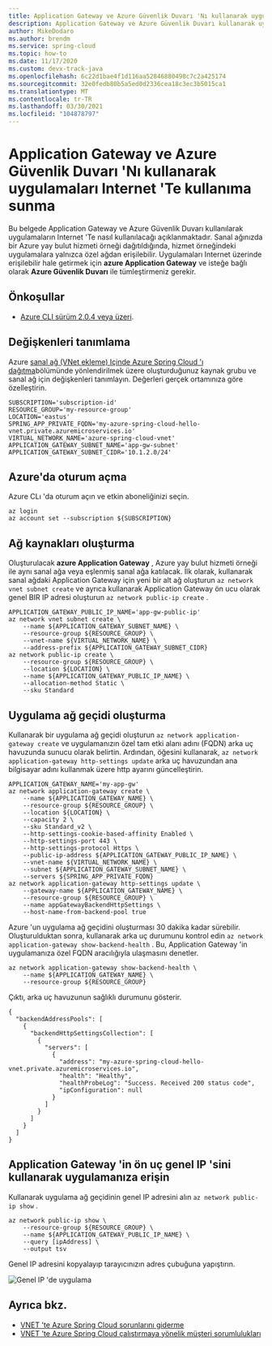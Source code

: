```yaml
---
title: Application Gateway ve Azure Güvenlik Duvarı 'Nı kullanarak uygulamaları Internet 'Te kullanıma sunma
description: Application Gateway ve Azure Güvenlik Duvarı kullanarak uygulamaları Internet 'Te kullanıma sunma
author: MikeDodaro
ms.author: brendm
ms.service: spring-cloud
ms.topic: how-to
ms.date: 11/17/2020
ms.custom: devx-track-java
ms.openlocfilehash: 6c22d1bae4f1d116aa52846880498c7c2a425174
ms.sourcegitcommit: 32e0fedb80b5a5ed0d2336cea18c3ec3b5015ca1
ms.translationtype: MT
ms.contentlocale: tr-TR
ms.lasthandoff: 03/30/2021
ms.locfileid: "104878797"
---
```

# <a name="expose-applications-to-the-internet-using-application-gateway-and-azure-firewall"></a>Application Gateway ve Azure Güvenlik Duvarı 'Nı kullanarak uygulamaları Internet 'Te kullanıma sunma

Bu belgede Application Gateway ve Azure Güvenlik Duvarı kullanılarak uygulamaların Internet 'Te nasıl kullanılacağı açıklanmaktadır. Sanal ağınızda bir Azure yay bulut hizmeti örneği dağıtıldığında, hizmet örneğindeki uygulamalara yalnızca özel ağdan erişilebilir. Uygulamaları Internet üzerinde erişilebilir hale getirmek için **azure Application Gateway** ve isteğe bağlı olarak **Azure Güvenlik Duvarı** ile tümleştirmeniz gerekir.

## <a name="prerequisites"></a>Önkoşullar

- [Azure CLI sürüm 2.0.4 veya üzeri](/cli/azure/install-azure-cli).

## <a name="define-variables"></a>Değişkenleri tanımlama

Azure [sanal ağ (VNet ekleme) Içinde Azure Spring Cloud 'ı dağıtma](spring-cloud-tutorial-deploy-in-azure-virtual-network.md)bölümünde yönlendirilmek üzere oluşturduğunuz kaynak grubu ve sanal ağ için değişkenleri tanımlayın. Değerleri gerçek ortamınıza göre özelleştirin.

```
SUBSCRIPTION='subscription-id'
RESOURCE_GROUP='my-resource-group'
LOCATION='eastus'
SPRING_APP_PRIVATE_FQDN='my-azure-spring-cloud-hello-vnet.private.azuremicroservices.io'
VIRTUAL_NETWORK_NAME='azure-spring-cloud-vnet'
APPLICATION_GATEWAY_SUBNET_NAME='app-gw-subnet'
APPLICATION_GATEWAY_SUBNET_CIDR='10.1.2.0/24'
```

## <a name="login-to-azure"></a>Azure'da oturum açma

Azure CLı 'da oturum açın ve etkin aboneliğinizi seçin.

```
az login
az account set --subscription ${SUBSCRIPTION}
```

## <a name="create-network-resources"></a>Ağ kaynakları oluşturma

Oluşturulacak **azure Application Gateway** , Azure yay bulut hizmeti örneği ile aynı sanal ağa veya eşlenmiş sanal ağa katılacak. İlk olarak, kullanarak sanal ağdaki Application Gateway için yeni bir alt ağ oluşturun `az network vnet subnet create` ve ayrıca kullanarak Application Gateway ön ucu olarak genel BIR IP adresi oluşturun `az network public-ip create` .

```
APPLICATION_GATEWAY_PUBLIC_IP_NAME='app-gw-public-ip'
az network vnet subnet create \
    --name ${APPLICATION_GATEWAY_SUBNET_NAME} \
    --resource-group ${RESOURCE_GROUP} \
    --vnet-name ${VIRTUAL_NETWORK_NAME} \
    --address-prefix ${APPLICATION_GATEWAY_SUBNET_CIDR}
az network public-ip create \
    --resource-group ${RESOURCE_GROUP} \
    --location ${LOCATION} \
    --name ${APPLICATION_GATEWAY_PUBLIC_IP_NAME} \
    --allocation-method Static \
    --sku Standard
```

## <a name="create-application-gateway"></a>Uygulama ağ geçidi oluşturma

Kullanarak bir uygulama ağ geçidi oluşturun `az network application-gateway create` ve uygulamanızın özel tam etki alanı adını (FQDN) arka uç havuzunda sunucu olarak belirtin. Ardından, öğesini kullanarak, `az network application-gateway http-settings update` arka uç havuzundan ana bilgisayar adını kullanmak üzere http ayarını güncelleştirin.

```
APPLICATION_GATEWAY_NAME='my-app-gw'
az network application-gateway create \
    --name ${APPLICATION_GATEWAY_NAME} \
    --resource-group ${RESOURCE_GROUP} \
    --location ${LOCATION} \
    --capacity 2 \
    --sku Standard_v2 \
    --http-settings-cookie-based-affinity Enabled \
    --http-settings-port 443 \
    --http-settings-protocol Https \
    --public-ip-address ${APPLICATION_GATEWAY_PUBLIC_IP_NAME} \
    --vnet-name ${VIRTUAL_NETWORK_NAME} \
    --subnet ${APPLICATION_GATEWAY_SUBNET_NAME} \
    --servers ${SPRING_APP_PRIVATE_FQDN}
az network application-gateway http-settings update \
    --gateway-name ${APPLICATION_GATEWAY_NAME} \
    --resource-group ${RESOURCE_GROUP} \
    --name appGatewayBackendHttpSettings \
    --host-name-from-backend-pool true
```

Azure 'un uygulama ağ geçidini oluşturması 30 dakika kadar sürebilir. Oluşturulduktan sonra, kullanarak arka uç durumunu kontrol edin `az network application-gateway show-backend-health` .  Bu, Application Gateway 'in uygulamanıza özel FQDN aracılığıyla ulaşmasını denetler.

```
az network application-gateway show-backend-health \
    --name ${APPLICATION_GATEWAY_NAME} \
    --resource-group ${RESOURCE_GROUP}
```

Çıktı, arka uç havuzunun sağlıklı durumunu gösterir.

```
{
  "backendAddressPools": [
    {
      "backendHttpSettingsCollection": [
        {
          "servers": [
            {
              "address": "my-azure-spring-cloud-hello-vnet.private.azuremicroservices.io",
              "health": "Healthy",
              "healthProbeLog": "Success. Received 200 status code",
              "ipConfiguration": null
            }
          ]
        }
      ]
    }
  ]
}
```

## <a name="access-your-application-using-the-frontend-public-ip-of-the-application-gateway"></a>Application Gateway 'in ön uç genel IP 'sini kullanarak uygulamanıza erişin

Kullanarak uygulama ağ geçidinin genel IP adresini alın `az network public-ip show` .

```
az network public-ip show \
    --resource-group ${RESOURCE_GROUP} \
    --name ${APPLICATION_GATEWAY_PUBLIC_IP_NAME} \
    --query [ipAddress] \
    --output tsv
```

Genel IP adresini kopyalayıp tarayıcınızın adres çubuğuna yapıştırın.

  ![Genel IP 'de uygulama](media/spring-cloud-expose-apps-gateway-az-firewall/app-gateway-public-ip.png)

## <a name="see-also"></a>Ayrıca bkz.

- [VNET 'te Azure Spring Cloud sorunlarını giderme](spring-cloud-troubleshooting-vnet.md)
- [VNET 'te Azure Spring Cloud çalıştırmaya yönelik müşteri sorumlulukları](spring-cloud-vnet-customer-responsibilities.md)